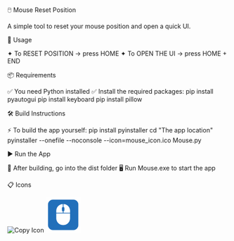 🖱️ Mouse Reset Position

A simple tool to reset your mouse position and open a quick UI.

🔧 Usage

✦ To RESET POSITION → press HOME
✦ To OPEN THE UI → press HOME + END

📦 Requirements

✅ You need Python installed
✅ Install the required packages:
pip install pyautogui
pip install keyboard
pip install pillow

🛠️ Build Instructions

⚡ To build the app yourself:
pip install pyinstaller
cd "The app location"
pyinstaller --onefile --noconsole --icon=mouse_icon.ico Mouse.py

▶️ Run the App

🚀 After building, go into the dist folder
🖥️ Run Mouse.exe to start the app

📋 Icons

<img src="assets/copy-icon.png" alt="Copy Icon" width="80"/> <img src="mouse_icon.png" alt="Mouse Icon" width="80"/>
